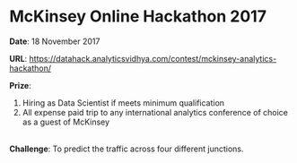 # McKinsey Online Hackathon 2017

**Date**: 18 November 2017

**URL**: https://datahack.analyticsvidhya.com/contest/mckinsey-analytics-hackathon/

**Prize**:
1. Hiring as Data Scientist if meets minimum qualification
2. All expense paid trip to any international analytics conference of choice as a guest of McKinsey
<br><br>

**Challenge**: To predict the traffic across four different junctions. 

